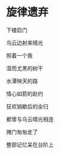    

# 旋律遗弃

下楼启门

乌云边射来晴光

照着一个我

  

湿而尤黑的树干

水潭映天的路

情心如箭的赴约

狂欢销歇后的汆归

都曾与乌云晴光相连

  

掩门匆匆走了

整部记忆呆在台阶上